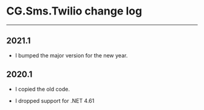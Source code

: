 # CG.Sms.Twilio change log
---

## 2021.1

* I bumped the major version for the new year.

## 2020.1

* I copied the old code. 

* I dropped support for .NET 4.61



